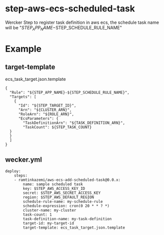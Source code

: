 # step-aws-ecs-scheduled-task
Wercker Step to register task definition in aws ecs, the schedule task name will be "$STEP_APP_NAME-$STEP_SCHEDULE_RULE_NAME"


# Example

## target-template 
ecs_task_target.json.template
```
{
  "Rule": "${STEP_APP_NAME}-${STEP_SCHEDULE_RULE_NAME}",
  "Targets": [
    {
      "Id": "${STEP_TARGET_ID}",
      "Arn": "${CLUSTER_ARN}",
      "RoleArn": "${ROLE_ARN}",
      "EcsParameters": {
        "TaskDefinitionArn": "${TASK_DEFINITION_ARN}",
        "TaskCount": ${STEP_TASK_COUNT}
  }
  }
  ]
}

```


## wecker.yml

```
deploy:
    steps:
    - ramtinkazemi/aws-ecs-add-scheduled-task@0.0.x:
        name: sample scheduled task
        key: $STEP_AWS_ACCESS_KEY_ID
        secret: $STEP_AWS_SECRET_ACCESS_KEY
        region: $STEP_AWS_DEFAULT_REGION
        schedule-rule-name: my-schedule-rule
        schedule-expression: cron(0 20 * * ? *)
        cluster-name: my-cluster
        task-count: 1
        task-definition-name: my-task-definition
        target-id: my-target-id
        target-template: ecs_task_target.json.template

```


